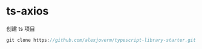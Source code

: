 # ts-axios

创建 ts 项目

```js
git clone https://github.com/alexjoverm/typescript-library-starter.git ts-axios
```

